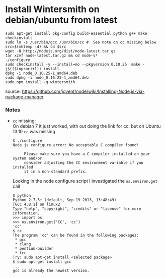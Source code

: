 Install Wintersmith on debian/ubuntu from latest
======


```
sudo apt-get install pkg-config build-essential python g++ make checkinstall
sudo ln -s /usr/bin/gcc /usr/bin/cc #  See note on cc missing below
src=$(mktemp -d) && cd $src
wget -N http://nodejs.org/dist/node-latest.tar.gz
tar xzvf node-latest.tar.gz && cd node-v*
./configure 
sudo checkinstall -y --install=no --pkgversion 0.10.25  make -j$(($(nproc)+1)) install
dpkg -i node_0.10.25-1_amd64.deb
sudo dpkg -i node_0.10.25-1_amd64.deb
sudo npm install -g wintersmith
```
source: https://github.com/joyent/node/wiki/Installing-Node.js-via-package-manager

### Notes
* <a name="missingcc"></a>`cc` missing:  
   On debian 7 it just worked, with out doing the link for cc, but on Ubuntu 13.10 `cc` was missing

   ```
   $ ./configure 
   Node.js configure error: No acceptable C compiler found!

        Please make sure you have a C compiler installed on your system and/or
        consider adjusting the CC environment variable if you installed
        it in a non-standard prefix.
   ```
   Looking in the node configure script I investigated the `os.environ.get` call
   ```
   $ python
   Python 2.7.5+ (default, Sep 19 2013, 13:48:49) 
   [GCC 4.8.1] on linux2
   Type "help", "copyright", "credits" or "license" for more information.
   >>> import os
   >>> os.environ.get('CC', 'cc')
   'cc'
   $ cc
   The program 'cc' can be found in the following packages:
    * gcc
    * clang
    * pentium-builder
    * tcc
   Try: sudo apt-get install <selected package>
   $ sudo apt-get install gcc
   ...
   gcc is already the newest version.
   ```



